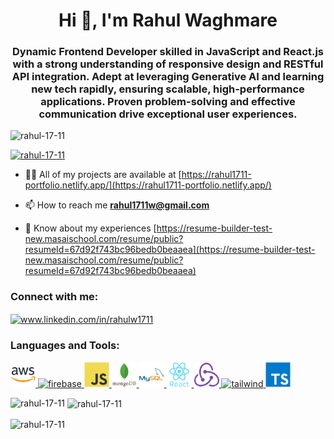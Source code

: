 <h1 align="center">Hi 👋, I'm Rahul Waghmare</h1>
<h3 align="center">Dynamic Frontend Developer skilled in JavaScript and React.js with a strong understanding of responsive design and RESTful API integration. Adept at leveraging Generative AI and learning new tech rapidly, ensuring scalable, high-performance applications. Proven problem-solving and effective communication drive exceptional user experiences.</h3>

<p align="left"> <img src="https://komarev.com/ghpvc/?username=rahul-17-11&label=Profile%20views&color=0e75b6&style=flat" alt="rahul-17-11" /> </p>

<p align="left"> <a href="https://github.com/ryo-ma/github-profile-trophy"><img src="https://github-profile-trophy.vercel.app/?username=rahul-17-11" alt="rahul-17-11" /></a> </p>

- 👨‍💻 All of my projects are available at [https://rahul1711-portfolio.netlify.app/](https://rahul1711-portfolio.netlify.app/)

- 📫 How to reach me **rahul1711w@gmail.com**

- 📄 Know about my experiences [https://resume-builder-test-new.masaischool.com/resume/public?resumeId=67d92f743bc96bedb0beaaea](https://resume-builder-test-new.masaischool.com/resume/public?resumeId=67d92f743bc96bedb0beaaea)

<h3 align="left">Connect with me:</h3>
<p align="left">
<a href="https://linkedin.com/in/www.linkedin.com/in/rahulw1711" target="blank"><img align="center" src="https://raw.githubusercontent.com/rahuldkjain/github-profile-readme-generator/master/src/images/icons/Social/linked-in-alt.svg" alt="www.linkedin.com/in/rahulw1711" height="30" width="40" /></a>
</p>

<h3 align="left">Languages and Tools:</h3>
<p align="left"> <a href="https://aws.amazon.com" target="_blank" rel="noreferrer"> <img src="https://raw.githubusercontent.com/devicons/devicon/master/icons/amazonwebservices/amazonwebservices-original-wordmark.svg" alt="aws" width="40" height="40"/> </a> <a href="https://firebase.google.com/" target="_blank" rel="noreferrer"> <img src="https://www.vectorlogo.zone/logos/firebase/firebase-icon.svg" alt="firebase" width="40" height="40"/> </a> <a href="https://developer.mozilla.org/en-US/docs/Web/JavaScript" target="_blank" rel="noreferrer"> <img src="https://raw.githubusercontent.com/devicons/devicon/master/icons/javascript/javascript-original.svg" alt="javascript" width="40" height="40"/> </a> <a href="https://www.mongodb.com/" target="_blank" rel="noreferrer"> <img src="https://raw.githubusercontent.com/devicons/devicon/master/icons/mongodb/mongodb-original-wordmark.svg" alt="mongodb" width="40" height="40"/> </a> <a href="https://www.mysql.com/" target="_blank" rel="noreferrer"> <img src="https://raw.githubusercontent.com/devicons/devicon/master/icons/mysql/mysql-original-wordmark.svg" alt="mysql" width="40" height="40"/> </a> <a href="https://reactjs.org/" target="_blank" rel="noreferrer"> <img src="https://raw.githubusercontent.com/devicons/devicon/master/icons/react/react-original-wordmark.svg" alt="react" width="40" height="40"/> </a> <a href="https://redux.js.org" target="_blank" rel="noreferrer"> <img src="https://raw.githubusercontent.com/devicons/devicon/master/icons/redux/redux-original.svg" alt="redux" width="40" height="40"/> </a> <a href="https://tailwindcss.com/" target="_blank" rel="noreferrer"> <img src="https://www.vectorlogo.zone/logos/tailwindcss/tailwindcss-icon.svg" alt="tailwind" width="40" height="40"/> </a> <a href="https://www.typescriptlang.org/" target="_blank" rel="noreferrer"> <img src="https://raw.githubusercontent.com/devicons/devicon/master/icons/typescript/typescript-original.svg" alt="typescript" width="40" height="40"/> </a> </p>

<p><img align="left" src="https://github-readme-stats.vercel.app/api/top-langs?username=rahul-17-11&show_icons=true&locale=en&layout=compact" alt="rahul-17-11" /></p>

<p>&nbsp;<img align="center" src="https://github-readme-stats.vercel.app/api?username=rahul-17-11&show_icons=true&locale=en" alt="rahul-17-11" /></p>

<p><img align="center" src="https://github-readme-streak-stats.herokuapp.com/?user=rahul-17-11&" alt="rahul-17-11" /></p>
